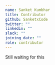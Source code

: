 ```yaml
---
name: Sanket Kumbhar
title: Contributor
github: SanketxCode
twitter: ""
linkedin: ""
slack: ""
joining_date: ""
role: contributor
---
```


Still waiting for this

